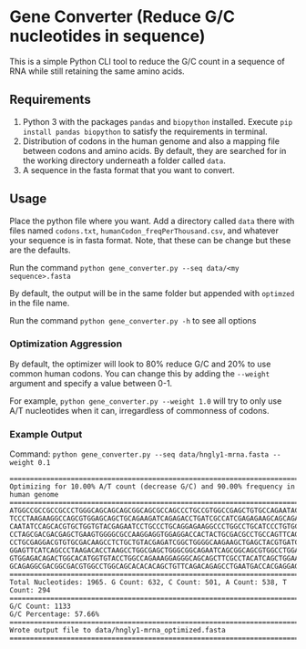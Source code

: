 # Gene Converter (Reduce G/C nucleotides in sequence)

This is a simple Python CLI tool to reduce the G/C count in a sequence of RNA while still retaining the same amino acids.

## Requirements
1. Python 3 with the packages `pandas` and `biopython` installed. Execute `pip install pandas biopython` to satisfy the requirements in terminal.
2. Distribution of codons in the human genome and also a mapping file between codons and amino acids. By default, they are searched for in the working directory underneath a folder called `data`.
3. A sequence in the fasta format that you want to convert.

## Usage
Place the python file where you want. Add a directory called `data` there with files named `codons.txt`, `humanCodon_freqPerThousand.csv`, and whatever your sequence is in fasta format. Note, that these can be change but these are the defaults.

Run the command
```python gene_converter.py --seq data/<my sequence>.fasta```

By default, the output will be in the same folder but appended with `optimzed` in the file name.

Run the command
```python gene_converter.py -h``` to see all options

### Optimization Aggression

By default, the optimizer will look to 80% reduce G/C and 20% to use common human codons. You can change this by adding the `--weight` argument and specify a value between 0-1.

For example,
```python gene_converter.py --weight 1.0``` will try to only use A/T nucleotides when it can, irregardless of commonness of codons.

### Example Output

Command: `python gene_converter.py --seq data/hngly1-mrna.fasta --weight 0.1`

```
=========================================================================================================================================================================================================================================================================
Optimizing for 10.00% A/T count (decrease G/C) and 90.00% frequency in human genome
=========================================================================================================================================================================================================================================================================
ATGGCCGCCGCCGCCCTGGGCAGCAGCAGCGGCAGCGCCAGCCCTGCCGTGGCCGAGCTGTGCCAGAATACACCTGAGACATTCCTGGAGGCCAGCAAGCTGCTGCTGACATACGCCGACAATATCCTGAGAAATCCTAATGACGAGAAGTACAGAAGCATCAGAATCGGCAATACAGCCTTCAGCACAAGACTGCTGCCTGTGAGAGGCGCCGTGGAGTGCCTGTTCGAGATGGGCTTCGAGGAGGGCGAGACACACCTGATCT
TCCCTAAGAAGGCCAGCGTGGAGCAGCTGCAGAAGATCAGAGACCTGATCGCCATCGAGAGAAGCAGCAGACTGGACGGCAGCAATAAGAGCCACAAGGTGAAGAGCAGCCAGCAGCCTGCCGCCAGCACACAGCTGCCTACAACACCTAGCAGCAATCCTAGCGGCCTGAATCAGCACACAAGAAATAGACAGGGCCAGAGCAGCGACCCTCCTAGCGCCAGCACAGTGGCCGCCGACAGCGCCATCCTGGAGGTGCTGCAGAG
CAATATCCAGCACGTGCTGGTGTACGAGAATCCTGCCCTGCAGGAGAAGGCCCTGGCCTGCATCCCTGTGCAGGAGCTGAAGAGAAAGAGCCAGGAGAAGCTGAGCAGAGCCAGAAAGCTGGACAAGGGCATCAATATCAGCGACGAGGACTTCCTGCTGCTGGAGCTGCTGCACTGGTTCAAGGAGGAGTTCTTCCACTGGGTGAATAATGTGCTGTGCAGCAAGTGCGGCGGCCAGACAAGAAGCAGAGACAGAAGCCTGCTG
CCTAGCGACGACGAGCTGAAGTGGGGCGCCAAGGAGGTGGAGGACCACTACTGCGACGCCTGCCAGTTCAGCAATAGATTCCCTAGATACAATAATCCTGAGAAGCTGCTGGAGACAAGATGCGGCAGATGCGGCGAGTGGGCCAATTGCTTCACACTGTGCTGCAGAGCCGTGGGCTTCGAGGCCAGATACGTGTGGGACTACACAGACCACGTGTGGACAGAGGTGTACAGCCCTAGCCAGCAGAGATGGCTGCACTGCGACG
CCTGCGAGGACGTGTGCGACAAGCCTCTGCTGTACGAGATCGGCTGGGGCAAGAAGCTGAGCTACGTGATCGCCTTCAGCAAGGACGAGGTGGTGGACGTGACATGGAGATACAGCTGCAAGCACGAGGAGGTGATCGCCAGAAGAACAAAGGTGAAGGAGGCCCTGCTGAGAGACACAATCAATGGCCTGAATAAGCAGAGACAGCTGTTCCTGAGCGAGAATAGAAGAAAGGAGCTGCTGCAGAGAATCATCGTGGAGCTGGT
GGAGTTCATCAGCCCTAAGACACCTAAGCCTGGCGAGCTGGGCGGCAGAATCAGCGGCAGCGTGGCCTGGAGAGTGGCCAGAGGCGAGATGGGCCTGCAGAGAAAGGAGACACTGTTCATCCCTTGCGAGAATGAGAAGATCAGCAAGCAGCTGCACCTGTGCTACAATATCGTGAAGGACAGATACGTGAGAGTGAGCAATAATAATCAGACAATCAGCGGCTGGGAGAATGGCGTGTGGAAGATGGAGAGCATCTTCAGAAAG
GTGGAGACAGACTGGCACATGGTGTACCTGGCCAGAAAGGAGGGCAGCAGCTTCGCCTACATCAGCTGGAAGTTCGAGTGCGGCAGCGTGGGCCTGAAGGTGGACAGCATCAGCATCAGAACAAGCAGCCAGACATTCCAGACAGGCACAGTGGAGTGGAAGCTGAGAAGCGACACAGCCCAGGTGGAGCTGACAGGCGACAATAGCCTGCACAGCTACGCCGACTTCAGCGGCGCCACAGAGGTGATCCTGGAGGCCGAGCTGA
GCAGAGGCGACGGCGACGTGGCCTGGCAGCACACACAGCTGTTCAGACAGAGCCTGAATGACCACGAGGAGAATTGCCTGGAGATCATCATCAAGTTCAGCGACCTGTGA
=========================================================================================================================================================================================================================================================================
Total Nucleotides: 1965. G Count: 632, C Count: 501, A Count: 538, T Count: 294
=========================================================================================================================================================================================================================================================================
G/C Count: 1133
G/C Percentage: 57.66%
=========================================================================================================================================================================================================================================================================
Wrote output file to data/hngly1-mrna_optimized.fasta
=========================================================================================================================================================================================================================================================================
```
